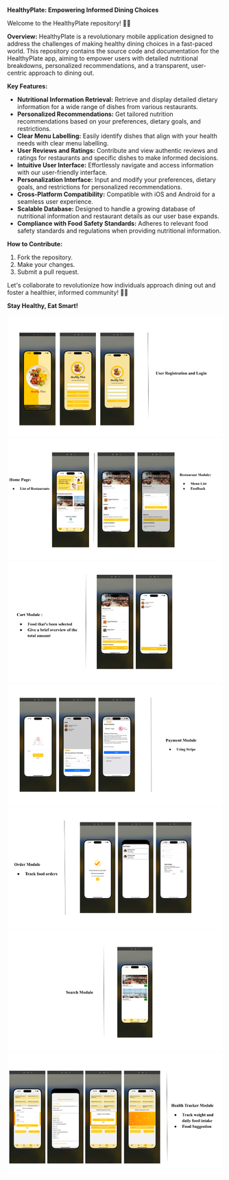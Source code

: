**HealthyPlate: Empowering Informed Dining Choices**

Welcome to the HealthyPlate repository! 🥗📱

**Overview:**
HealthyPlate is a revolutionary mobile application designed to address the challenges of making healthy dining choices in a fast-paced world. This repository contains the source code and documentation for the HealthyPlate app, aiming to empower users with detailed nutritional breakdowns, personalized recommendations, and a transparent, user-centric approach to dining out.

**Key Features:**
- **Nutritional Information Retrieval:** Retrieve and display detailed dietary information for a wide range of dishes from various restaurants.
- **Personalized Recommendations:** Get tailored nutrition recommendations based on your preferences, dietary goals, and restrictions.
- **Clear Menu Labelling:** Easily identify dishes that align with your health needs with clear menu labelling.
- **User Reviews and Ratings:** Contribute and view authentic reviews and ratings for restaurants and specific dishes to make informed decisions.
- **Intuitive User Interface:** Effortlessly navigate and access information with our user-friendly interface.
- **Personalization Interface:** Input and modify your preferences, dietary goals, and restrictions for personalized recommendations.
- **Cross-Platform Compatibility:** Compatible with iOS and Android for a seamless user experience.
- **Scalable Database:** Designed to handle a growing database of nutritional information and restaurant details as our user base expands.
- **Compliance with Food Safety Standards:** Adheres to relevant food safety standards and regulations when providing nutritional information.

**How to Contribute:**
1. Fork the repository.
2. Make your changes.
3. Submit a pull request.

Let's collaborate to revolutionize how individuals approach dining out and foster a healthier, informed community! 🌱💪

**Stay Healthy, Eat Smart!**

![User Registration and Login](Images/Untitled%20presentation.png)
![Home Page and Restaurant Module](Images/Untitled%20presentation%20(1).png)
![Cart](Images/Untitled%20presentation%20(2).png)
![Payment](Images/Untitled%20presentation%20(3).png)
![Order](Images/Untitled%20presentation%20(4).png)
![Search](Images/Untitled%20presentation%20(5).png)
![Health Tracker Module](Images/Untitled%20presentation%20(6).png)

